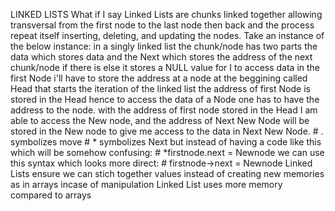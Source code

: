 LINKED LISTS
What if I say Linked Lists are chunks linked together allowing transversal from the first node to the last node then back and the process repeat itself inserting, deleting, and updating the nodes.
Take an instance of the below instance:
in a singly linked list the chunk/node has two parts the data which stores data and the Next which stores the address of the next chunk/node if there is
else it stores a NULL value
for I to access data in the first Node i'll have to store the address at a node at the beggining called Head that starts the iteration of the linked list
the address of first Node is stored in the Head hence to access the data of a Node one has to have the address to the node.
with the address of first node stored in the Head I am able to access the New node, and the address of Next New Node will be stored in the New node to give me access to the data in Next New Node.
	# . symbolizes move
	# * symbolizes Next
but instead of having a code like this which will be somehow confusing:
	# *firstnode.next = Newnode
we can use this syntax which looks more direct:
	# firstnode->next = Newnode
Linked Lists ensure we can stich together values instead of creating new memories as in arrays incase of manipulation
Linked List uses more memory compared to arrays
